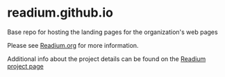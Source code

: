 # readium.github.io
Base repo for hosting the landing pages for the organization's web pages

Please see [Readium.org](http://readium.org) for more information.

Additional info about the project details can be found on the [Readium project page](http://readium.github.io/index.html)
